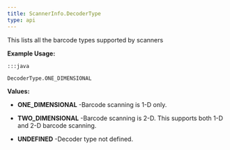```yaml
---
title: ScannerInfo.DecoderType
type: api
---
```



This lists all the barcode types supported by scanners
 
 

**Example Usage:**
	
	:::java
	
	DecoderType.ONE_DIMENSIONAL
	


**Values:**

* **ONE_DIMENSIONAL** -Barcode scanning is 1-D only.

* **TWO_DIMENSIONAL** -Barcode scanning is 2-D. This supports both 1-D and 2-D barcode scanning.

* **UNDEFINED** -Decoder type not defined.

